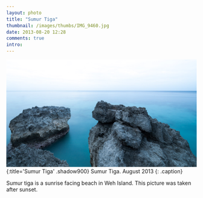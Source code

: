 ```yaml
---
layout: photo
title: "Sumur Tiga"
thumbnail: /images/thumbs/IMG_9460.jpg 
date: 2013-08-20 12:28
comments: true
intro: 
---
```

[![image](/images/IMG_9460.jpg)](http://www.flickr.com/photos/fajarnurdiansyah/9549285417/)
{:title='Sumur Tiga' .shadow900}
Sumur Tiga. August 2013
{: .caption}

Sumur tiga is a sunrise facing beach in Weh Island. This picture was taken after sunset.

